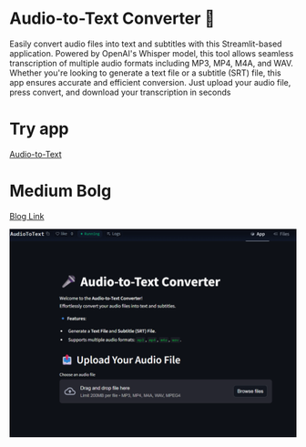 # Audio-to-Text Converter 🎤
Easily convert audio files into text and subtitles with this Streamlit-based application. 
Powered by OpenAI's Whisper model, this tool allows seamless transcription of multiple audio 
formats including MP3, MP4, M4A, and WAV. Whether you're looking to generate a text file or 
a subtitle (SRT) file, this app ensures accurate and efficient conversion. Just upload your 
audio file, press convert, and download your transcription in seconds

# Try app
[Audio-to-Text](https://huggingface.co/spaces/ahmad920192/AudioToText)

# Medium Bolg 
[Blog Link](https://medium.com/@mahmad92001/from-research-to-deployment-building-an-audio-to-text-app-using-whisper-ai-and-streamlit-5e4849b7a5ec)


![Perview](https://github.com/Muhammad-Ahmad092/Audio-to-Text/blob/main/Perview.png)
